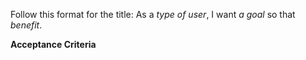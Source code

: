 Follow this format for the title:
As a *type of user*, I want *a goal* so that *benefit*.


**Acceptance Criteria**




